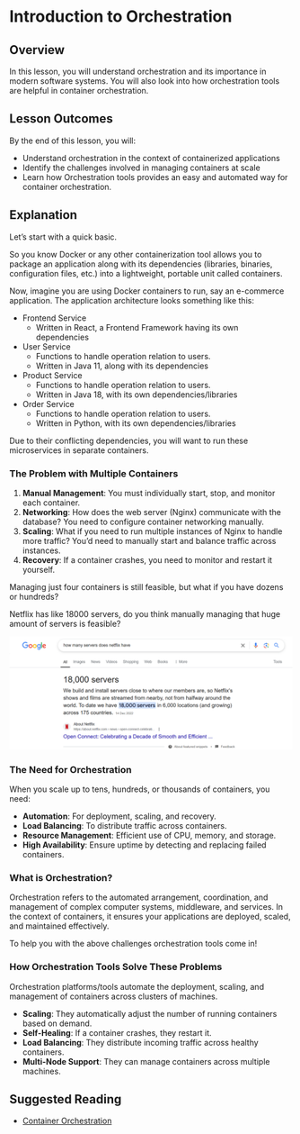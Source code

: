 # **Introduction to Orchestration**

## **Overview**

In this lesson, you will understand orchestration and its importance in modern software systems. You will also look into how orchestration tools are helpful in container orchestration.

## **Lesson Outcomes**

By the end of this lesson, you will:

- Understand orchestration in the context of containerized applications
- Identify the challenges involved in managing containers at scale
- Learn how Orchestration tools provides an easy and automated way for container orchestration.

## **Explanation**

Let’s start with a quick basic.

So you know Docker or any other containerization tool allows you to package an application along with its dependencies (libraries, binaries, configuration files, etc.) into a lightweight, portable unit called containers.

Now, imagine you are using Docker containers to run, say an e-commerce application. The application architecture looks something like this:

- Frontend Service
    - Written in React, a Frontend Framework having its own dependencies
- User Service
    - Functions to handle operation relation to users.
    - Written in Java 11, along with its dependencies
- Product Service
    - Functions to handle operation relation to users.
    - Written in Java 18, with its own dependencies/libraries
- Order Service
    - Functions to handle operation relation to users.
    - Written in Python, with its own dependencies/libraries

Due to their conflicting dependencies, you will want to run these microservices in separate containers.

### **The Problem with Multiple Containers**

1. **Manual Management**: You must individually start, stop, and monitor each container.
2. **Networking**: How does the web server (Nginx) communicate with the database? You need to configure container networking manually.
3. **Scaling**: What if you need to run multiple instances of Nginx to handle more traffic? You’d need to manually start and balance traffic across instances.
4. **Recovery**: If a container crashes, you need to monitor and restart it yourself.

Managing just four containers is still feasible, but what if you have dozens or hundreds?

Netflix has like 18000 servers, do you think manually managing that huge amount of servers is feasible?

![netflix_server.png](netflix_server.png)

### **The Need for Orchestration**

When you scale up to tens, hundreds, or thousands of containers, you need:

- **Automation**: For deployment, scaling, and recovery.
- **Load Balancing**: To distribute traffic across containers.
- **Resource Management**: Efficient use of CPU, memory, and storage.
- **High Availability**: Ensure uptime by detecting and replacing failed containers.

### **What is Orchestration?**

Orchestration refers to the automated arrangement, coordination, and management of complex computer systems, middleware, and services. In the context of containers, it ensures your applications are deployed, scaled, and maintained effectively.

To help you with the above challenges orchestration tools come in!

### **How Orchestration Tools Solve These Problems**

Orchestration platforms/tools automate the deployment, scaling, and management of containers across clusters of machines.

- **Scaling**: They automatically adjust the number of running containers based on demand.
- **Self-Healing**: If a container crashes, they restart it.
- **Load Balancing**: They distribute incoming traffic across healthy containers.
- **Multi-Node Support**: They can manage containers across multiple machines.

## Suggested Reading
- [Container Orchestration](https://cloud.google.com/discover/what-is-container-orchestration?hl=en)
